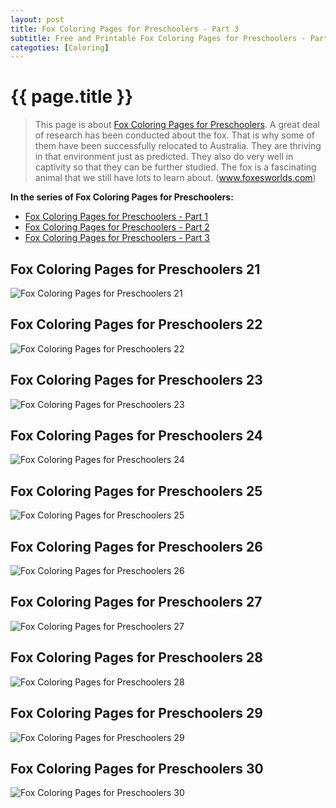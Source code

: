 ```yaml
---
layout: post
title: Fox Coloring Pages for Preschoolers - Part 3
subtitle: Free and Printable Fox Coloring Pages for Preschoolers - Part 3
categoties: [Coloring]
---
```

{{ page.title }}
================
> This page is about [Fox Coloring Pages for Preschoolers](https://hoanghabelle.github.io/). A great deal of research has been conducted about the fox. That is why some of them have been successfully relocated to Australia. They are thriving in that environment just as predicted. They also do very well in captivity so that they can be further studied. The fox is a fascinating animal that we still have lots to learn about. (www.foxesworlds.com)

**In the series of Fox Coloring Pages for Preschoolers:**

* [Fox Coloring Pages for Preschoolers - Part 1](https://hoanghabelle.github.io/2017/11/03/Fox-Coloring-Pages-for-Preschoolers-part-1.html)
* [Fox Coloring Pages for Preschoolers - Part 2](https://hoanghabelle.github.io/2017/11/03/Fox-Coloring-Pages-for-Preschoolers-part-2.html)
* [Fox Coloring Pages for Preschoolers - Part 3](https://hoanghabelle.github.io/2017/11/03/Fox-Coloring-Pages-for-Preschoolers-part-3.html)

## Fox Coloring Pages for Preschoolers 21
![Fox Coloring Pages for Preschoolers 21](https://hoanghabelle.github.io/img/Fox-Coloring-Pages-for-Preschoolers%20(21).jpg "Fox Coloring Pages for Preschoolers 21")

## Fox Coloring Pages for Preschoolers 22
![Fox Coloring Pages for Preschoolers 22](https://hoanghabelle.github.io/img/Fox-Coloring-Pages-for-Preschoolers%20(22).jpg "Fox Coloring Pages for Preschoolers 22")

## Fox Coloring Pages for Preschoolers 23
![Fox Coloring Pages for Preschoolers 23](https://hoanghabelle.github.io/img/Fox-Coloring-Pages-for-Preschoolers%20(23).jpg "Fox Coloring Pages for Preschoolers 23")

## Fox Coloring Pages for Preschoolers 24
![Fox Coloring Pages for Preschoolers 24](https://hoanghabelle.github.io/img/Fox-Coloring-Pages-for-Preschoolers%20(24).jpg "Fox Coloring Pages for Preschoolers 24")

<script async src="//pagead2.googlesyndication.com/pagead/js/adsbygoogle.js"></script><ins class="adsbygoogle" style="display:block" data-ad-format="fluid" data-ad-layout-key="-8i+1w-dq+e9+ft" data-ad-client="ca-pub-6753140515841889" data-ad-slot="6190446671"></ins> <script> (adsbygoogle = window.adsbygoogle || []).push({}); </script>

## Fox Coloring Pages for Preschoolers 25
![Fox Coloring Pages for Preschoolers 25](https://hoanghabelle.github.io/img/Fox-Coloring-Pages-for-Preschoolers%20(25).jpg "Fox Coloring Pages for Preschoolers 25")

## Fox Coloring Pages for Preschoolers 26
![Fox Coloring Pages for Preschoolers 26](https://hoanghabelle.github.io/img/Fox-Coloring-Pages-for-Preschoolers%20(26).jpg "Fox Coloring Pages for Preschoolers 26")

## Fox Coloring Pages for Preschoolers 27
![Fox Coloring Pages for Preschoolers 27](https://hoanghabelle.github.io/img/Fox-Coloring-Pages-for-Preschoolers%20(27).jpg "Fox Coloring Pages for Preschoolers 27")

## Fox Coloring Pages for Preschoolers 28
![Fox Coloring Pages for Preschoolers 28](https://hoanghabelle.github.io/img/Fox-Coloring-Pages-for-Preschoolers%20(28).jpg "Fox Coloring Pages for Preschoolers 28")

<script async src="//pagead2.googlesyndication.com/pagead/js/adsbygoogle.js"></script><ins class="adsbygoogle" style="display:block" data-ad-format="fluid" data-ad-layout-key="-8i+1w-dq+e9+ft" data-ad-client="ca-pub-6753140515841889" data-ad-slot="6190446671"></ins> <script> (adsbygoogle = window.adsbygoogle || []).push({}); </script>

## Fox Coloring Pages for Preschoolers 29
![Fox Coloring Pages for Preschoolers 29](https://hoanghabelle.github.io/img/Fox-Coloring-Pages-for-Preschoolers%20(29).jpg "Fox Coloring Pages for Preschoolers 29")

## Fox Coloring Pages for Preschoolers 30
![Fox Coloring Pages for Preschoolers 30](https://hoanghabelle.github.io/img/Fox-Coloring-Pages-for-Preschoolers%20(30).jpg "Fox Coloring Pages for Preschoolers 30")


